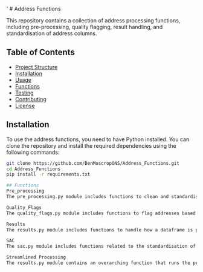 ' # Address Functions

This repository contains a collection of address processing functions, including pre-processing, quality flagging, result handling, and standardisation of address columns.

## Table of Contents

- [Project Structure](#project-structure)
- [Installation](#installation)
- [Usage](#usage)
- [Functions](#functions)
- [Testing](#testing)
- [Contributing](#contributing)
- [License](#license)

## Installation

To use the address functions, you need to have Python installed. You can clone the repository and install the required dependencies using the following commands:

```bash
git clone https://github.com/BenMoscropONS/Address_Functions.git
cd Address_Functions
pip install -r requirements.txt

## Functions
Pre_processing
The pre_processing.py module includes functions to clean and standardise address data and flag them.

Quality_Flags
The quality_flags.py module includes functions to flag addresses based on their quality, due to the different metrics in every function.

Results
The results.py module includes functions to handle how a dataframe is processed and in what form it is returned. 

SAC
The sac.py module includes functions related to the standardisation of address columns, to be Address lines, Town, and Postcode.

Streamlined Processing
The results.py module contains an overarching function that runs the pre_processing, quality flags, and SAC functions sequentially.
